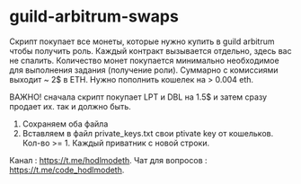 # guild-arbitrum-swaps

Скрипт покупает все монеты, которые нужно купить в guild arbitrum чтобы получить роль. Каждый контракт вызывается отдельно, здесь вас не спалить. Количество монет покупается минимально необходимое для выполнения задания (получение роли). Суммарно с комиссиями выходит ~ 2$ в ETH.
Нужно пополнить кошелек на > 0.004 eth.

ВАЖНО! сначала скрипт покупает LPT и DBL на 1.5$ и затем сразу продает их. так и должно быть.

1. Сохраняем оба файла
2. Вставляем в файл private_keys.txt свои ptivate key от кошельков. Кол-во >= 1. Каждый приватник с новой строки.

Канал : https://t.me/hodlmodeth.
Чат для вопросов : https://t.me/code_hodlmodeth.
